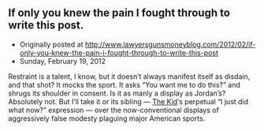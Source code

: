 ## If only you knew the pain I fought through to write this post.

 * Originally posted at http://www.lawyersgunsmoneyblog.com/2012/02/if-only-you-knew-the-pain-i-fought-through-to-write-this-post
 * Sunday, February 19, 2012

Restraint is a talent, I know, but it doesn’t always manifest itself as disdain, and that shot? It mocks the sport. It asks “You want me to do this?” and shrugs its shoulder in consent. Is it as manly a display as Jordan’s? Absolutely not. But I’ll take it or its sibling — [The Kid](http://lawyersgunsmon.wpengine.com/2012/02/gary-carter-1954-2012)‘s perpetual “I just did what now?” expression — over the now-conventional displays of aggressively false modesty plaguing major American sports.